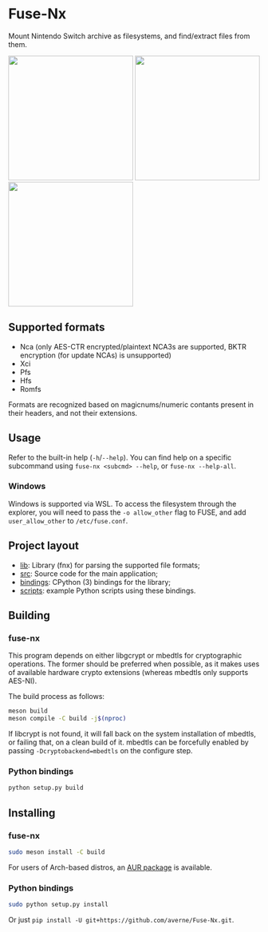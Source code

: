 # Fuse-Nx

Mount Nintendo Switch archive as filesystems, and find/extract files from them.

<p float="left">
  <img src="https://user-images.githubusercontent.com/45773016/94306398-2e388780-ff73-11ea-8595-fc8425afd7a7.png" height="250" />
  <img src="https://user-images.githubusercontent.com/45773016/94306638-a69f4880-ff73-11ea-984d-3fc893990064.png" height="250" />
  <img src="https://user-images.githubusercontent.com/45773016/94306437-3db7d080-ff73-11ea-97f8-228ea32f3739.png" height="250" />
</p>

## Supported formats
- Nca (only AES-CTR encrypted/plaintext NCA3s are supported, BKTR encryption (for update NCAs) is unsupported)
- Xci
- Pfs
- Hfs
- Romfs

Formats are recognized based on magicnums/numeric contants present in their headers, and not their extensions.

## Usage

Refer to the built-in help (`-h`/`--help`). You can find help on a specific subcommand using `fuse-nx <subcmd> --help`, or `fuse-nx --help-all`.

### Windows

Windows is supported via WSL. To access the filesystem through the explorer, you will need to pass the `-o allow_other` flag to FUSE, and add `user_allow_other` to `/etc/fuse.conf`.

## Project layout

- [lib](lib): Library (fnx) for parsing the supported file formats;
- [src](src): Source code for the main application;
- [bindings](bindings): CPython (3) bindings for the library;
- [scripts](scripts): example Python scripts using these bindings.

## Building

### fuse-nx
This program depends on either libgcrypt or mbedtls for cryptographic operations. The former should be preferred when possible, as it makes uses of available hardware crypto extensions (whereas mbedtls only supports AES-NI).

The build process as follows:
```sh
meson build
meson compile -C build -j$(nproc)
```

If libcrypt is not found, it will fall back on the system installation of mbedtls, or failing that, on a clean build of it. mbedtls can be forcefully enabled by passing `-Dcryptobackend=mbedtls` on the configure step.

### Python bindings
```sh
python setup.py build
```

## Installing

### fuse-nx
```sh
sudo meson install -C build
```
For users of Arch-based distros, an [AUR package](https://aur.archlinux.org/packages/fuse-nx-git) is available.

### Python bindings
```sh
sudo python setup.py install
```
Or just `pip install -U git+https://github.com/averne/Fuse-Nx.git`.
